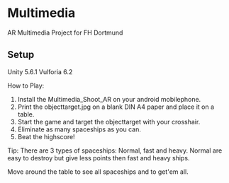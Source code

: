 # Multimedia
AR Multimedia Project for FH Dortmund

## Setup
Unity 5.6.1
Vulforia 6.2

How to Play:

1. Install the Multimedia_Shoot_AR on your android mobilephone.
2. Print the objecttarget.jpg on a blank DIN A4 paper and place it on a table.
3. Start the game and target the objecttarget with your crosshair.
4. Eliminate as many spaceships as you can.
5. Beat the highscore! 

Tip:
There are 3 types of spaceships:
Normal, fast and heavy.
Normal are easy to destroy but give less points then fast and heavy ships.

Move around the table to see all spaceships and to get'em all.

